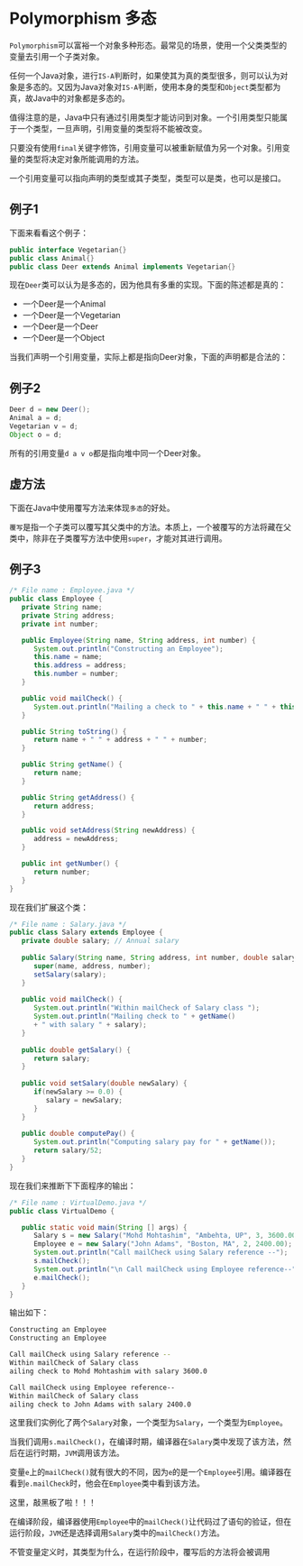 # Polymorphism 多态

`Polymorphism`可以富裕一个对象多种形态。最常见的场景，使用一个父类类型的变量去引用一个子类对象。

任何一个Java对象，进行`IS-A`判断时，如果使其为真的类型很多，则可以认为对象是多态的。又因为Java对象对`IS-A`判断，使用本身的类型和`Object`类型都为真，故Java中的对象都是多态的。

值得注意的是，Java中只有通过引用类型才能访问到对象。一个引用类型只能属于一个类型，一旦声明，引用变量的类型将不能被改变。

只要没有使用`final`关键字修饰，引用变量可以被重新赋值为另一个对象。引用变量的类型将决定对象所能调用的方法。

一个引用变量可以指向声明的类型或其子类型，类型可以是类，也可以是接口。

## 例子1

下面来看看这个例子：

```java
public interface Vegetarian{}
public class Animal{}
public class Deer extends Animal implements Vegetarian{}
```

现在`Deer`类可以认为是多态的，因为他具有多重的实现。下面的陈述都是真的：

* 一个Deer是一个Animal
* 一个Deer是一个Vegetarian
* 一个Deer是一个Deer
* 一个Deer是一个Object

当我们声明一个引用变量，实际上都是指向Deer对象，下面的声明都是合法的：

## 例子2

```java
Deer d = new Deer();
Animal a = d;
Vegetarian v = d;
Object o = d;
```

所有的引用变量`d a v o`都是指向堆中同一个Deer对象。

## 虚方法

下面在Java中使用覆写方法来体现`多态`的好处。

`覆写`是指一个子类可以覆写其父类中的方法。本质上，一个被覆写的方法将藏在父类中，除非在子类覆写方法中使用`super`，才能对其进行调用。

## 例子3

```java
/* File name : Employee.java */
public class Employee {
   private String name;
   private String address;
   private int number;

   public Employee(String name, String address, int number) {
      System.out.println("Constructing an Employee");
      this.name = name;
      this.address = address;
      this.number = number;
   }

   public void mailCheck() {
      System.out.println("Mailing a check to " + this.name + " " + this.address);
   }

   public String toString() {
      return name + " " + address + " " + number;
   }

   public String getName() {
      return name;
   }

   public String getAddress() {
      return address;
   }

   public void setAddress(String newAddress) {
      address = newAddress;
   }

   public int getNumber() {
      return number;
   }
}
```

现在我们扩展这个类：

```java
/* File name : Salary.java */
public class Salary extends Employee {
   private double salary; // Annual salary
   
   public Salary(String name, String address, int number, double salary) {
      super(name, address, number);
      setSalary(salary);
   }
   
   public void mailCheck() {
      System.out.println("Within mailCheck of Salary class ");
      System.out.println("Mailing check to " + getName()
      + " with salary " + salary);
   }
   
   public double getSalary() {
      return salary;
   }
   
   public void setSalary(double newSalary) {
      if(newSalary >= 0.0) {
         salary = newSalary;
      }
   }
   
   public double computePay() {
      System.out.println("Computing salary pay for " + getName());
      return salary/52;
   }
}
```

现在我们来推断下下面程序的输出：

```java
/* File name : VirtualDemo.java */
public class VirtualDemo {

   public static void main(String [] args) {
      Salary s = new Salary("Mohd Mohtashim", "Ambehta, UP", 3, 3600.00);
      Employee e = new Salary("John Adams", "Boston, MA", 2, 2400.00);
      System.out.println("Call mailCheck using Salary reference --");   
      s.mailCheck();
      System.out.println("\n Call mailCheck using Employee reference--");
      e.mailCheck();
   }
}
```

输出如下：

```bash
Constructing an Employee
Constructing an Employee

Call mailCheck using Salary reference --
Within mailCheck of Salary class
ailing check to Mohd Mohtashim with salary 3600.0

Call mailCheck using Employee reference--
Within mailCheck of Salary class
ailing check to John Adams with salary 2400.0
```

这里我们实例化了两个`Salary`对象，一个类型为`Salary`，一个类型为`Employee`。

当我们调用`s.mailCheck()`，在编译时期，编译器在`Salary`类中发现了该方法，然后在运行时期，`JVM`调用该方法。

变量`e`上的`mailCheck()`就有很大的不同，因为`e`的是一个`Employee`引用。编译器在看到`e.mailCheck`时，他会在`Employee`类中看到该方法。

这里，敲黑板了啦！！！

在编译阶段，编译器使用`Employee`中的`mailCheck()`让代码过了语句的验证，但在运行阶段，`JVM`还是选择调用`Salary`类中的`mailCheck()`方法。

不管变量定义时，其类型为什么，在运行阶段中，覆写后的方法将会被调用
